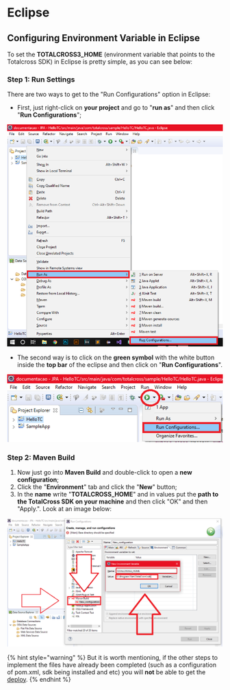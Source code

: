 # Eclipse

## Configuring Environment Variable in Eclipse

To set the **TOTALCROSS3\_HOME** \(environment variable that points to the Totalcross SDK\) in Eclipse is pretty simple, as you can see below:

### Step 1: Run Settings

There are two ways to get to the "Run Configurations" option in Eclipse:

* First, just right-click on **your project** and go to "**run as**" and then click "**Run Configurations**";

![1. Run Configurations](../../../../.gitbook/assets/run-configurations-1.png)

* The second way is to click on the **green symbol** with the white button inside the **top bar** of the eclipse and then click on "**Run Configurations**".

![2. Run Configurations](../../../../.gitbook/assets/run-configurations-2.png)

### Step 2: Maven Build

1. Now just go into **Maven Build** and double-click to open a **new configuration**;
2. Click the "**Environment**" tab and click the "**New**" button;
3. In the **name** write "**TOTALCROSS\_HOME**" and in values ​​put the **path to the TotalCross SDK on your machine** and then click "OK" and then "Apply.". Look at an image below:

![](../../../../.gitbook/assets/maven-build-configurations.png)

{% hint style="warning" %}
But it is worth mentioning, if the other steps to implement the files have already been completed \(such as a configuration of pom.xml, sdk being installed and etc\) you will **not** be able to get the [deploy](https://totalcross.gitbook.io/playbook/learn-totalcross/deploy-your-app-android-ios-and-windows). 
{% endhint %}

